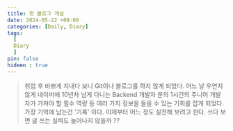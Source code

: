 ```yaml
---
title: 첫 블로그 개설
date: 2024-05-22 +09:00
categories: [Daily, Diary]
tags:
  [
  Diary 
  ]
pin: false
hideen : true
---
```


> 취업 후 바쁘게 지내다 보니 Git이나 블로그를 하지 않게 되었다.
> 어느 날 우연치 않게 네이버에 10년차 넘게 다니는 Backend 개발자 분의 1시간의 주니어 개발자가 가져야 할 필수 역량 등 여러 가지 정보을 들을 수 있는 기회를 잡게 되었다. 
> 가장 기억에 남는건 '기록'  이다. 이제부터 어느 정도 실천해 보려고 한다. 쓰다 보면 글 쓰는 실력도 늘어나지 않을까 ??